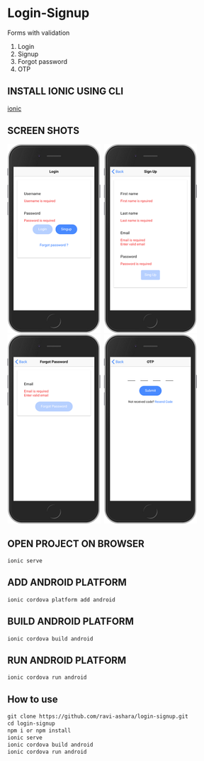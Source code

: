 # Login-Signup

Forms with validation
1) Login
2) Signup
3) Forgot password
4) OTP


## INSTALL IONIC USING CLI

 [ionic](https://ionicframework.com/docs/v3/intro/installation/)

## SCREEN SHOTS

<img src="src/assets/screenshots/Login.png" width="210"/>&nbsp;
<img src="src/assets/screenshots/Signup.png" width="210"/>&nbsp;
<img src="src/assets/screenshots/Forgot-Password.png" width="210"/>&nbsp;
<img src="src/assets/screenshots/OTP.png" width="210"/>

## OPEN PROJECT ON BROWSER

```
ionic serve
```

## ADD ANDROID PLATFORM

```
ionic cordova platform add android
```

## BUILD ANDROID PLATFORM

```
ionic cordova build android
```

## RUN ANDROID PLATFORM

```
ionic cordova run android
```

## How to use

```npm
git clone https://github.com/ravi-ashara/login-signup.git
cd login-signup
npm i or npm install
ionic serve
ionic cordova build android
ionic cordova run android
```